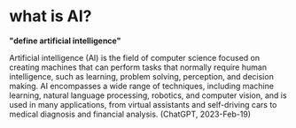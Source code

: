 # what is AI?

__"define artificial intelligence"__

Artificial intelligence (AI) is the field of computer science focused on creating machines that can perform tasks that normally require human intelligence, such as learning, problem solving, perception, and decision making. AI encompasses a wide range of techniques, including machine learning, natural language processing, robotics, and computer vision, and is used in many applications, from virtual assistants and self-driving cars to medical diagnosis and financial analysis. (ChatGPT, 2023-Feb-19)